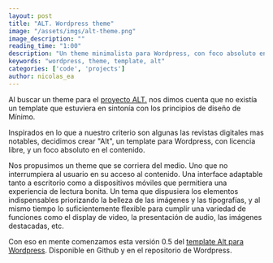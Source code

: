 ```yaml
---
layout: post
title: "ALT. Wordpress theme"
image: "/assets/imgs/alt-theme.png"
image_description: ""
reading_time: "1:00"
description: "Un theme minimalista para Wordpress, con foco absoluto en el contenido."
keywords: "wordpress, theme, template, alt"
categories: ['code', 'projects']
author: nicolas_ea
---
```


Al buscar un theme para el <a href="https://alt.minimo.io" target="_blank">proyecto ALT.</a> nos dimos cuenta que no existía un template que estuviera en sintonía con los principios de diseño de Mínimo.

Inspirados en lo que a nuestro criterio son algunas las revistas digitales mas notables, decidimos crear "Alt", un template para Wordpress, con licencia libre, y un foco absoluto en el contenido.

Nos propusimos un theme que se corriera del medio. Uno que no interrumpiera al usuario en su acceso al contenido. Una interface adaptable tanto a escritorio como a dispositivos móviles que permitiera una experiencia de lectura bonita. Un tema que dispusiera los elementos indispensables priorizando la belleza de las imágenes y las tipografías, y al mismo tiempo lo suficientemente flexible para cumplir una variedad de funciones como el display de video, la presentación de audio, las imágenes destacadas, etc.

Con eso en mente comenzamos esta versión 0.5 del <u>template Alt para Wordpress</u>. Disponible en Github y en el repositorio de Wordpress.
